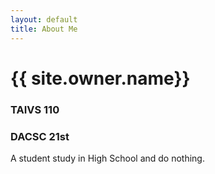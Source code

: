 ```yaml
---
layout: default
title: About Me
---
```


<h1 class="owner-name">{{ site.owner.name}} </h1>

### TAIVS 110

### DACSC 21st

A student study in High School and do nothing.

<script>
  document.title = 'About me - T.W. Chang\'s Blog'
</script>
